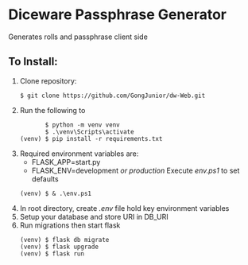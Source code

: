 # Diceware Passphrase Generator
Generates rolls and passphrase client side

## To Install:
1. Clone repository: 
    ```
    $ git clone https://github.com/GongJunior/dw-Web.git
    ```
1. Run the following to 
    ```
           $ python -m venv venv
           $ .\venv\Scripts\activate
    (venv) $ pip install -r requirements.txt
    ```
1. Required environment variables are:
    * FLASK_APP=start.py
    * FLASK_ENV=development *or production*
    Execute *env.ps1* to set defaults
    ```
    (venv) $ & .\env.ps1
    ```
1. In root directory, create *.env* file hold key environment variables
1. Setup your database and store URI in DB_URI
1. Run migrations then start flask
    ```
    (venv) $ flask db migrate
    (venv) $ flask upgrade
    (venv) $ flask run

